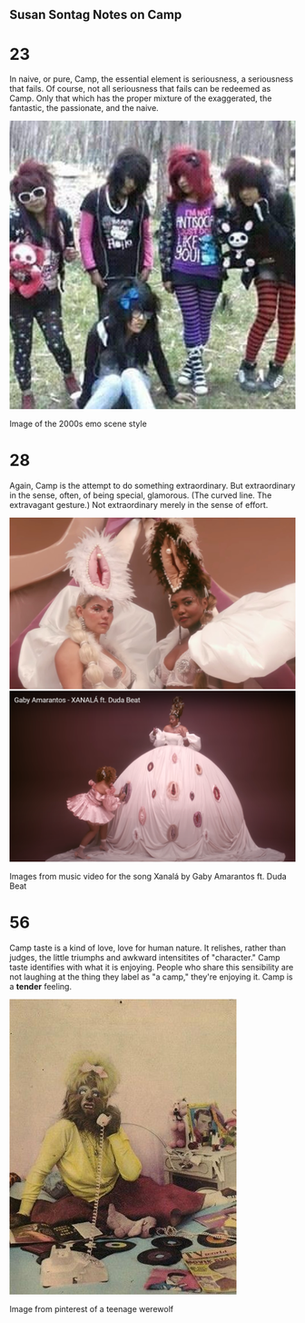 ## Susan Sontag Notes on Camp

# 23  
In naive, or pure, Camp, the essential element is seriousness, a seriousness that fails. Of course, not all seriousness that fails can be redeemed as Camp. Only that which has the proper mixture of the exaggerated, the fantastic, the passionate, and the naive.  

![group of five people wearing early 2000s emo scene fashion.](Pruneda23.jpeg)  

Image of the 2000s emo scene style 

# 28  
Again, Camp is the attempt to do something extraordinary. But extraordinary in the sense, often, of being special, glamorous. (The curved line. The extravagant gesture.) Not extraordinary merely in the sense of effort.  

![two women dressed lavishly and wearing hats resembling female genitalia](vaghats.jpg) 
![woman in large dress with several forms of female genitalia on the skirt](vagdress.png)

Images from music video for the song Xanalá by Gaby Amarantos ft. Duda Beat  

# 56  
Camp taste is a kind of love, love for human nature. It relishes, rather than judges, the little triumphs and awkward intensitites of "character." Camp taste identifies with what it is enjoying. People who share this sensibility are not laughing at the thing they label as "a camp," they're enjoying it. Camp is a **tender** feeling.  

![image of a teenage wolf girl in a bedroom talking on the phone](teenagewolf.jpeg)  

Image from pinterest of a teenage werewolf
